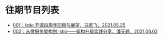 # 往期节目列表

- [001：Istio 开源四周年回顾与展望，马若飞，2021.05.25](001)
- [002：从微服务架构到 Istio——架构升级实践分享，潘天颖，2021.06.02](002)

